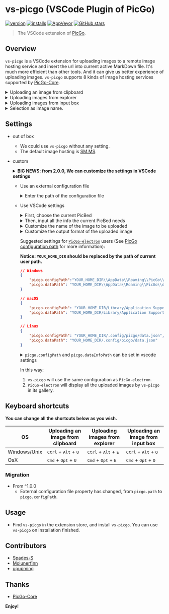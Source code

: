 # vs-picgo (VSCode Plugin of PicGo)

[![version](https://img.shields.io/vscode-marketplace/v/Spades.vs-picgo.svg?style=flat-square&label=vscode%20marketplace)](https://marketplace.visualstudio.com/items?itemName=Spades.vs-picgo)
[![installs](https://img.shields.io/vscode-marketplace/d/Spades.vs-picgo.svg?style=flat-square)](https://marketplace.visualstudio.com/items?itemName=Spades.vs-picgo)
[![AppVeyor](https://img.shields.io/appveyor/ci/upupming/vs-picgo.svg?style=flat-square&label=appveyor%20build)](https://ci.appveyor.com/project/PicGo/vs-picgo)
[![GitHub stars](https://img.shields.io/github/stars/PicGo/vs-picgo.svg?style=flat-square&label=github%20stars)](https://github.com/PicGo/vs-picgo)

> The VSCode extension of [PicGo](https://github.com/PicGo).

## Overview

`vs-picgo` is a VSCode extension for uploading images to a remote image hosting service and insert the url into current active MarkDown file. It's much more efficient than other tools. And it can give us better experience of uploading images. `vs-picgo` supports 8 kinds of image hosting services supported by [PicGo-Core](https://github.com/PicGo/PicGo-Core).

<details>
<summary>Uploading an image from clipboard</summary>

![clipboard.gif](https://i.loli.net/2019/04/07/5ca9b7cd03799.gif)


</details>
<details>
<summary>Uploading images from explorer</summary>

![explorer.gif](https://i.loli.net/2019/04/07/5ca9b928ea551.gif)


</details>

<details>
<summary>Uploading images from input box</summary>

![input-box.gif](https://i.loli.net/2019/04/07/5ca9ba8de982b.gif)



</details>

<details>
<summary>
Selection as image name.
</summary>

![selection.gif](https://i.loli.net/2019/04/07/5ca9c332bab12.gif)
<b>Notice: These characters: <code>$</code>, <code>:</code>, <code>/</code>, <code>?</code> and newline will be ignored in the image name. </b>(Because they are invalid for file names.)

</details>

## Settings

- out of box
  - We could use `vs-picgo` without any setting.
  - The default image hosting is [SM.MS](https://sm.ms/).
- custom

  <details>
  <summary>
  <b>BIG NEWS: from 2.0.0, We can customize the settings in VSCode settings</b>
  </summary>

    ![20190407161930.png](https://i.loli.net/2019/04/07/5ca9b296a0623.png)


  </details>

  - Use an external configuration file

    <details>
    <summary>
    Enter the path of the configuration file
    </summary>

    ![20190407162027.png](https://i.loli.net/2019/04/07/5ca9b2cfb9b2d.png)


    </details>

  - Use VSCode settings

    <details>
    <summary>
    First, choose the current PicBed
    </summary>

    ![20190406155908.png](https://i.loli.net/2019/04/06/5ca85c4f0f93e.png)

    </details>

    <details>
    <summary>
    Then, input all the info the current PicBed needs
    </summary>

    ![20190406160045.png](https://i.loli.net/2019/04/06/5ca85cb35667c.png)

    </details>

    <details>
    <summary>
    Customize the name of the image to be uploaded
    </summary>

    ![20190407122443.png](https://i.loli.net/2019/04/07/5ca97b8f402b7.png)
    **Notice: If you selected some text before uploading, the selection will become the `fileName` of the image to be uploaded.**

    </details>
    <details>
    <summary>
    Customize the output format of the uploaded image
    </summary>

    ![20190407162238.png](https://i.loli.net/2019/04/07/5ca9b351eff04.png)


    </details>

    Suggested settings for [`PicGo-electron`](https://github.com/Molunerfinn/PicGo) users (See [PicGo configuration path](https://picgo.github.io/PicGo-Doc/zh/guide/config.html#%E9%85%8D%E7%BD%AE%E6%89%8B%E5%86%8C) for more information):

    **Notice: `YOUR_HOME_DIR` should be replaced by the path of current user path.**

    ```json
    // Windows
    {
        "picgo.configPath":"YOUR_HOME_DIR\\AppData\\Roaming\\PicGo\\data.json", 
        "picgo.dataPath": "YOUR_HOME_DIR\\AppData\\Roaming\\PicGo\\data.json" 
    }

    // macOS
    {
        "picgo.configPath": "YOUR_HOME_DIR/Library/Application Support/picgo/data.json", 
        "picgo.dataPath": "YOUR_HOME_DIR/Library/Application Support/picgo/data.json" 
    }

    // Linux
    {
        "picgo.configPath": "YOUR_HOME_DIR/.config/picgo/data.json", 
        "picgo.dataPath": "YOUR_HOME_DIR/.config/picgo/data.json" 
    }
    ```

    <details>
    <summary>
    <code>picgo.configPath</code> and <code>picgo.dataInfoPath</code> can be set in vscode settings
    </summary>

    ![20190407162328.png](https://i.loli.net/2019/04/07/5ca9b383c8299.png)

    </details>




    In this way:

    1. `vs-picgo` will use the same configuration as `PicGo-electron`.
    2. `PicGo-electron` will display all the uploaded images by `vs-picgo` in its gallery.

## Keyboard shortcuts

**You can change all the shortcuts below as you wish.**

|OS|Uploading an image from clipboard|Uploading images from explorer|Uploading an image from input box|
|----|----|-----|---|
|Windows/Unix|<kbd>Ctrl</kbd> + <kbd>Alt</kbd> + <kbd>U</kbd>|<kbd>Ctrl</kbd> + <kbd>Alt</kbd> + <kbd>E</kbd>|<kbd>Ctrl</kbd> + <kbd>Alt</kbd> + <kbd>O</kbd>
|OsX|<kbd>Cmd</kbd> + <kbd>Opt</kbd> + <kbd>U</kbd>|<kbd>Cmd</kbd> + <kbd>Opt</kbd> + <kbd>E</kbd>|<kbd>Cmd</kbd> + <kbd>Opt</kbd> + <kbd>O</kbd>|

### Migration

- From ^1.0.0
  - External configuration file property has changed, from `picgo.path` to `picgo.configPath`.

## Usage

- Find `vs-picgo` in the extension store, and install `vs-picgo`. You can use `vs-picgo` on installation finished.

## Contributors

- [Spades-S](https://github.com/Spades-S)
- [Molunerfinn](https://github.com/Molunerfinn)
- [upupming](https://github.com/upupming)

## Thanks

- [PicGo-Core](https://github.com/PicGo/PicGo-Core)

**Enjoy!**
